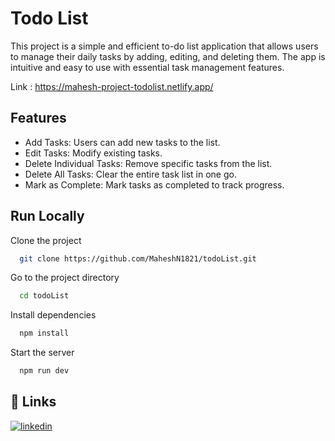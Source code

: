 
# Todo List

This project is a simple and efficient to-do list application that allows users to manage their daily tasks by adding, editing, and deleting them. The app is intuitive and easy to use with essential task management features.

Link : https://mahesh-project-todolist.netlify.app/
## Features

- Add Tasks: Users can add new tasks to the list.
- Edit Tasks: Modify existing tasks.
- Delete Individual Tasks: Remove specific tasks from the list.
- Delete All Tasks: Clear the entire task list in one go.
- Mark as Complete: Mark tasks as completed to track progress.


## Run Locally

Clone the project

```bash
  git clone https://github.com/MaheshN1821/todoList.git

```

Go to the project directory

```bash
  cd todoList
```

Install dependencies

```bash
  npm install
```

Start the server

```bash
  npm run dev
```


## 🔗 Links
[![linkedin](https://img.shields.io/badge/linkedin-0A66C2?style=for-the-badge&logo=linkedin&logoColor=white)](https://www.linkedin.com/in/mahesh-18-n/)

